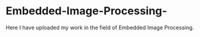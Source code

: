 # Embedded-Image-Processing-
Here I have uploaded my work in the field of Embedded Image Processing. 
